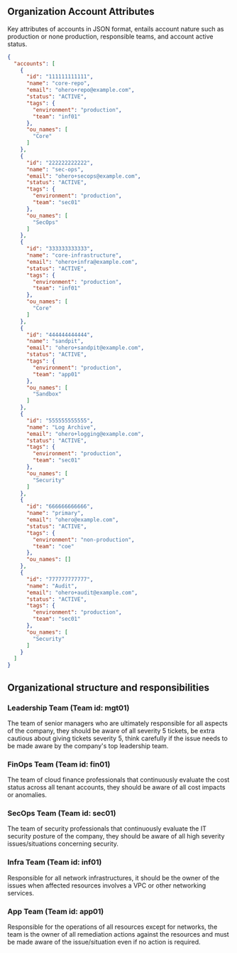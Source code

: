 ## Organization Account Attributes

Key attributes of accounts in JSON format, entails account nature such as production or none production, responsible teams, and account active status.

```json
{
  "accounts": [
    {
      "id": "111111111111",
      "name": "core-repo",
      "email": "ohero+repo@example.com",
      "status": "ACTIVE",
      "tags": {
        "environment": "production",
        "team": "inf01"
      },
      "ou_names": [
        "Core"
      ]
    },
    {
      "id": "222222222222",
      "name": "sec-ops",
      "email": "ohero+secops@example.com",
      "status": "ACTIVE",
      "tags": {
        "environment": "production",
        "team": "sec01"
      },
      "ou_names": [
        "SecOps"
      ]
    },
    {
      "id": "333333333333",
      "name": "core-infrastructure",
      "email": "ohero+infra@example.com",
      "status": "ACTIVE",
      "tags": {
        "environment": "production",
        "team": "inf01"
      },
      "ou_names": [
        "Core"
      ]
    },
    {
      "id": "444444444444",
      "name": "sandpit",
      "email": "ohero+sandpit@example.com",
      "status": "ACTIVE",
      "tags": {
        "environment": "production",
        "team": "app01"
      },
      "ou_names": [
        "Sandbox"
      ]
    },
    {
      "id": "555555555555",
      "name": "Log Archive",
      "email": "ohero+logging@example.com",
      "status": "ACTIVE",
      "tags": {
        "environment": "production",
        "team": "sec01"
      },
      "ou_names": [
        "Security"
      ]
    },
    {
      "id": "666666666666",
      "name": "primary",
      "email": "ohero@example.com",
      "status": "ACTIVE",
      "tags": {
        "environment": "non-production",
        "team": "coe"
      },
      "ou_names": []
    },
    {
      "id": "777777777777",
      "name": "Audit",
      "email": "ohero+audit@example.com",
      "status": "ACTIVE",
      "tags": {
        "environment": "production",
        "team": "sec01"
      },
      "ou_names": [
        "Security"
      ]
    }
  ]
}
```

## Organizational structure and responsibilities

### Leadership Team (Team id: mgt01)
The team of senior managers who are ultimately responsible for all aspects of the company, they should be aware of all severity 5 tickets, be extra cautious about giving tickets severity 5, think carefully if the issue needs to be made aware by the company's top leadership team.

### FinOps Team (Team id: fin01)
The team of cloud finance professionals that continuously evaluate the cost status across all tenant accounts, they should be aware of all cost impacts or anomalies.

### SecOps Team (Team id: sec01)
The team of security professionals that continuously evaluate the IT security posture of the company, they should be aware of all high severity issues/situations concerning security.

### Infra Team (Team id: inf01)
Responsible for all network infrastructures, it should be the owner of the issues when affected resources involves a VPC or other networking services.

### App Team (Team id: app01)
Responsible for the operations of all resources except for networks, the team is the owner of all remediation actions against the resources and must be made aware of the issue/situation even if no action is required.
